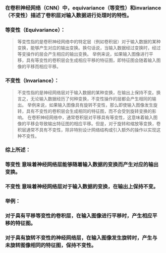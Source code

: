 ### 在卷积神经网络（CNN）中，equivariance（等变性）和invariance（不变性）描述了卷积层对输入数据进行处理时的特性。

### 等变性（Equivariance）：
> 等变性指的是卷积神经网络中的特定层（例如卷积层）对于输入数据的某种变换，能够产生对应的输出变换。换句话说，当输入数据经过变换时，经过等变操作的层会产生相应的输出变换。
举例来说，如果输入图像进行平移，具有等变性的卷积层会生成相应平移的特征图，即特征图会随着输入图像的平移而相应平移。
### 不变性（Invariance）：
> 不变性指的是神经网络层对于输入数据的某种变换，在输出上保持不变。换言之，无论输入数据经历了何种变换，不变性操作的层都会产生相同的输出。
举例来说，如果输入图像具有旋转不变性，那么即使输入图像发生旋转，具有不变性的卷积层会生成相同的特征图，而不会受到旋转变换的影响。
在卷积神经网络中，通常卷积层对平移具有等变性，这意味着输入图像的平移会导致输出特征图的相应平移。但是，对于旋转和缩放等变换，卷积层通常不具有不变性，除非特别设计网络结构或引入额外的操作以实现这种不变性。

### 综上所述：
### 等变性 意味着神经网络层能够随着输入数据的变换而产生对应的输出变换。
### 不变性 意味着神经网络层对于输入数据的变换，在输出上保持不变。

### 举例：
### 对于具有平移等变性的卷积层，在输入图像进行平移时，产生相应平移的特征图。
### 对于具有旋转不变性的神经网络层，在输入图像发生旋转时，产生与未旋转图像相同的特征图，保持不变性。